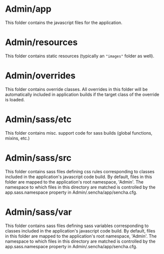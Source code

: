 # Admin/app

This folder contains the javascript files for the application.

# Admin/resources

This folder contains static resources (typically an `"images"` folder as well).

# Admin/overrides

This folder contains override classes. All overrides in this folder will be 
automatically included in application builds if the target class of the override
is loaded.

# Admin/sass/etc

This folder contains misc. support code for sass builds (global functions, 
mixins, etc.)

# Admin/sass/src

This folder contains sass files defining css rules corresponding to classes
included in the application's javascript code build.  By default, files in this 
folder are mapped to the application's root namespace, 'Admin'. The
namespace to which files in this directory are matched is controlled by the
app.sass.namespace property in Admin/.sencha/app/sencha.cfg. 

# Admin/sass/var

This folder contains sass files defining sass variables corresponding to classes
included in the application's javascript code build.  By default, files in this 
folder are mapped to the application's root namespace, 'Admin'. The
namespace to which files in this directory are matched is controlled by the
app.sass.namespace property in Admin/.sencha/app/sencha.cfg. 
